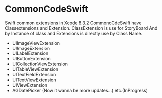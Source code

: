 # CommonCodeSwift
Swift common extensions in Xcode 8.3.2
CommonoCdeSwift have Classextensions and Extension.
ClassExtension is use for StoryBoard And by Instance of class and Extensions is directly use by Class Name.
  * UIImageViewExtension
  * UIImageExtension
  * UILabelExtension
  * UIButtonExtension
  * UICollectionViewExtension
  * UITableViewExtension
  * UITextFieldExtension
  * UITextViewExtension
  * UIViewExtension 
  * AGDatePicker (Now it wanna be more updates...)
  etc.(InProgress)
